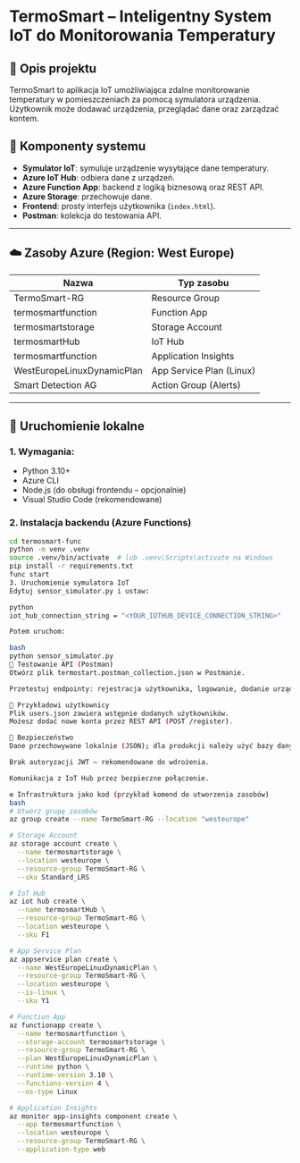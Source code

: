 # TermoSmart – Inteligentny System IoT do Monitorowania Temperatury

## 📌 Opis projektu

TermoSmart to aplikacja IoT umożliwiająca zdalne monitorowanie temperatury w pomieszczeniach za pomocą symulatora urządzenia. Użytkownik może dodawać urządzenia, przeglądać dane oraz zarządzać kontem.

## 🧩 Komponenty systemu

- **Symulator IoT**: symuluje urządzenie wysyłające dane temperatury.
- **Azure IoT Hub**: odbiera dane z urządzeń.
- **Azure Function App**: backend z logiką biznesową oraz REST API.
- **Azure Storage**: przechowuje dane.
- **Frontend**: prosty interfejs użytkownika (`index.html`).
- **Postman**: kolekcja do testowania API.

---

## ☁️ Zasoby Azure (Region: West Europe)

| Nazwa                | Typ zasobu                    |
|----------------------|-------------------------------|
| TermoSmart-RG        | Resource Group                |
| termosmartfunction   | Function App                  |
| termosmartstorage    | Storage Account               |
| termosmartHub        | IoT Hub                       |
| termosmartfunction   | Application Insights          |
| WestEuropeLinuxDynamicPlan | App Service Plan (Linux)|
| Smart Detection AG   | Action Group (Alerts)         |

---

## 🚀 Uruchomienie lokalne

### 1. Wymagania:
- Python 3.10+
- Azure CLI
- Node.js (do obsługi frontendu – opcjonalnie)
- Visual Studio Code (rekomendowane)

### 2. Instalacja backendu (Azure Functions)

```bash
cd termosmart-func
python -m venv .venv
source .venv/bin/activate  # lub .venv\Scripts\activate na Windows
pip install -r requirements.txt
func start
3. Uruchomienie symulatora IoT
Edytuj sensor_simulator.py i ustaw:

python
iot_hub_connection_string = "<YOUR_IOTHUB_DEVICE_CONNECTION_STRING>"

Potem uruchom:

bash
python sensor_simulator.py
🧪 Testowanie API (Postman)
Otwórz plik termostart.postman_collection.json w Postmanie.

Przetestuj endpointy: rejestracja użytkownika, logowanie, dodanie urządzenia, pobieranie temperatury.

👥 Przykładowi użytkownicy
Plik users.json zawiera wstępnie dodanych użytkowników.
Możesz dodać nowe konta przez REST API (POST /register).

🔐 Bezpieczeństwo
Dane przechowywane lokalnie (JSON); dla produkcji należy użyć bazy danych.

Brak autoryzacji JWT – rekomendowane do wdrożenia.

Komunikacja z IoT Hub przez bezpieczne połączenie.

⚙️ Infrastruktura jako kod (przykład komend do utworzenia zasobów)
bash
# Utwórz grupę zasobów
az group create --name TermoSmart-RG --location "westeurope"

# Storage Account
az storage account create \
  --name termosmartstorage \
  --location westeurope \
  --resource-group TermoSmart-RG \
  --sku Standard_LRS

# IoT Hub
az iot hub create \
  --name termosmartHub \
  --resource-group TermoSmart-RG \
  --location westeurope \
  --sku F1

# App Service Plan
az appservice plan create \
  --name WestEuropeLinuxDynamicPlan \
  --resource-group TermoSmart-RG \
  --location westeurope \
  --is-linux \
  --sku Y1

# Function App
az functionapp create \
  --name termosmartfunction \
  --storage-account termosmartstorage \
  --resource-group TermoSmart-RG \
  --plan WestEuropeLinuxDynamicPlan \
  --runtime python \
  --runtime-version 3.10 \
  --functions-version 4 \
  --os-type Linux

# Application Insights
az monitor app-insights component create \
  --app termosmartfunction \
  --location westeurope \
  --resource-group TermoSmart-RG \
  --application-type web
